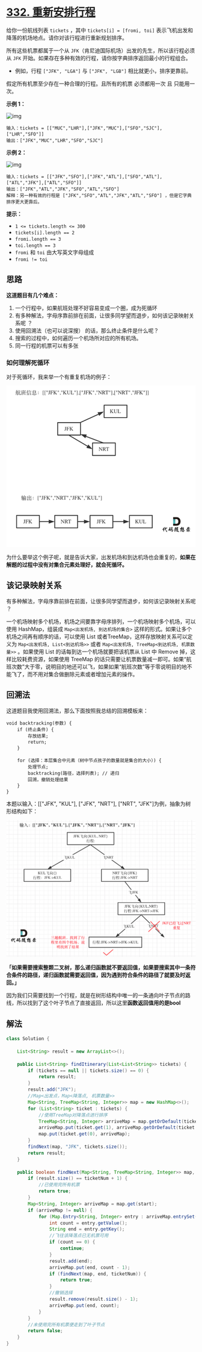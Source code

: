 # [332. 重新安排行程](https://leetcode-cn.com/problems/reconstruct-itinerary/)

给你一份航线列表 `tickets` ，其中 `tickets[i] = [fromi, toi]` 表示飞机出发和降落的机场地点。请你对该行程进行重新规划排序。

所有这些机票都属于一个从 `JFK`（肯尼迪国际机场）出发的先生，所以该行程必须从 `JFK` 开始。如果存在多种有效的行程，请你按字典排序返回最小的行程组合。

- 例如，行程 `["JFK", "LGA"]` 与 `["JFK", "LGB"]` 相比就更小，排序更靠前。

假定所有机票至少存在一种合理的行程。且所有的机票 必须都用一次 且 只能用一次。

 

**示例 1：**

![img](https://assets.leetcode.com/uploads/2021/03/14/itinerary1-graph.jpg)

```
输入：tickets = [["MUC","LHR"],["JFK","MUC"],["SFO","SJC"],["LHR","SFO"]]
输出：["JFK","MUC","LHR","SFO","SJC"]
```

**示例 2：**

![img](https://assets.leetcode.com/uploads/2021/03/14/itinerary2-graph.jpg)

```
输入：tickets = [["JFK","SFO"],["JFK","ATL"],["SFO","ATL"],["ATL","JFK"],["ATL","SFO"]]
输出：["JFK","ATL","JFK","SFO","ATL","SFO"]
解释：另一种有效的行程是 ["JFK","SFO","ATL","JFK","ATL","SFO"] ，但是它字典排序更大更靠后。
```

 

**提示：**

- `1 <= tickets.length <= 300`
- `tickets[i].length == 2`
- `fromi.length == 3`
- `toi.length == 3`
- `fromi` 和 `toi` 由大写英文字母组成
- `fromi != toi`

## 思路

**这道题目有几个难点：**

1. 一个行程中，如果航班处理不好容易变成一个圈，成为死循环
2. 有多种解法，字母序靠前排在前面，让很多同学望而退步，如何该记录映射关系呢 ？
3. 使用回溯法（也可以说深搜） 的话，那么终止条件是什么呢？
4. 搜索的过程中，如何遍历一个机场所对应的所有机场。
5. 同一行程的机票可以有多张

### 如何理解死循环

对于死循环，我来举一个有重复机场的例子：

![332.重新安排行程](images\332-1.png)

为什么要举这个例子呢，就是告诉大家，出发机场和到达机场也会重复的，**如果在解题的过程中没有对集合元素处理好，就会死循环。**

## 该记录映射关系

有多种解法，字母序靠前排在前面，让很多同学望而退步，如何该记录映射关系呢 ？

一个机场映射多个机场，机场之间要靠字母序排列，一个机场映射多个机场，可以使用 HashMap，组装成 `Map<出发机场, 到达机场的集合>` 这样的形式。如果让多个机场之间再有顺序的话，可以使用 List 或者TreeMap，这样存放映射关系可以定义为 `Map<出发机场, List<到达机场>>` 或者 `Map<出发机场, TreeMap<到达机场, 机票数量>>` 。如果使用 List 的话每到达一个机场就要把该机票从 List 中 Remove 掉，这样比较耗费资源，如果使用 TreeMap 的话只需要让机票数量减一即可。如果“航班次数”大于零，说明目的地还可以飞，如果如果“航班次数”等于零说明目的地不能飞了，而不用对集合做删除元素或者增加元素的操作。

## 回溯法

这道题目我使用回溯法，那么下面按照我总结的回溯模板来：

```
void backtracking(参数) {
    if (终止条件) {
        存放结果;
        return;
    }

    for (选择：本层集合中元素（树中节点孩子的数量就是集合的大小）) {
        处理节点;
        backtracking(路径，选择列表); // 递归
        回溯，撤销处理结果
    }
}
```

本题以输入：[["JFK", "KUL"], ["JFK", "NRT"], ["NRT", "JFK"]为例，抽象为树形结构如下：

![332.重新安排行程1](images\332-2.png)

**「如果需要搜索整颗二叉树，那么递归函数就不要返回值，如果要搜索其中一条符合条件的路径，递归函数就需要返回值，因为遇到符合条件的路径了就要及时返回。」**

因为我们只需要找到一个行程，就是在树形结构中唯一的一条通向叶子节点的路线，所以找到了这个叶子节点了直接返回，所以这里**函数返回值用的是bool**

## 解法

```java
class Solution {

    List<String> result = new ArrayList<>();

    public List<String> findItinerary(List<List<String>> tickets) {
        if (tickets == null || tickets.size() == 0) {
            return result;
        }
        result.add("JFK");
        //Map<出发点，Map<降落点, 机票数量>>
        Map<String, TreeMap<String, Integer>> map = new HashMap<>();
        for (List<String> ticket : tickets) {
            //使用TreeMap对降落点进行排序
            TreeMap<String, Integer> arriveMap = map.getOrDefault(ticket.get(0), new TreeMap<>());
            arriveMap.put(ticket.get(1), arriveMap.getOrDefault(ticket.get(1), 0) + 1);
            map.put(ticket.get(0), arriveMap);
        }
        findNext(map, "JFK", tickets.size());
        return result;
    }

    public boolean findNext(Map<String, TreeMap<String, Integer>> map, String start, int ticketNum) {
        if (result.size() == ticketNum + 1) {
            //已使用完所有机票
            return true;
        }
        Map<String, Integer> arriveMap = map.get(start);
        if (arriveMap != null) {
            for (Map.Entry<String, Integer> entry : arriveMap.entrySet()) {
                int count = entry.getValue();
                String end = entry.getKey();
                //飞往该降落点已无机票可用
                if (count == 0) {
                    continue;
                }
                result.add(end);
                arriveMap.put(end, count - 1);
                if (findNext(map, end, ticketNum)) {
                    return true;
                }
                //撤销选择
                result.remove(result.size() - 1);
                arriveMap.put(end, count);
            }
        }
        //未使用完所有机票便走到了叶子节点
        return false;
    }
}
```

